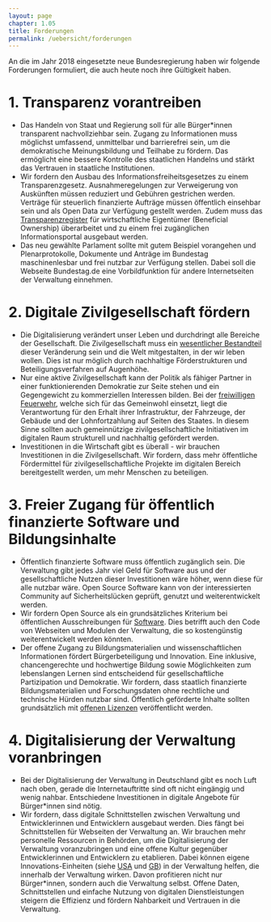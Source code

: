 ```yaml
---
layout: page
chapter: 1.05
title: Forderungen
permalink: /uebersicht/forderungen
---
```


An die im Jahr 2018 eingesetzte neue Bundesregierung haben wir folgende Forderungen formuliert, die auch heute noch ihre Gültigkeit haben.

# 1. Transparenz vorantreiben

* Das Handeln von Staat und Regierung soll für alle Bürger*innen transparent nachvollziehbar sein. Zugang zu Informationen muss möglichst umfassend, unmittelbar und barrierefrei sein, um die demokratische Meinungsbildung und Teilhabe zu fördern. Das ermöglicht eine bessere Kontrolle des staatlichen Handelns und stärkt das Vertrauen in staatliche Institutionen.
* Wir fordern den Ausbau des Informationsfreiheitsgesetzes zu einem Transparenzgesetz. Ausnahmeregelungen zur Verweigerung von Auskünften müssen reduziert und Gebühren gestrichen werden. Verträge für steuerlich finanzierte Aufträge müssen öffentlich einsehbar sein und als Open Data zur Verfügung gestellt werden. Zudem muss das [Transparenzregister](https://okfn.de/blog/2017/02/transparenzregister/) für wirtschaftliche Eigentümer (Beneficial Ownership) überarbeitet und zu einem frei zugänglichen Informationsportal ausgebaut werden.
* Das neu gewählte Parlament sollte mit gutem Beispiel vorangehen und Plenarprotokolle, Dokumente und Anträge im Bundestag maschinenlesbar und frei nutzbar zur Verfügung stellen. Dabei soll die Webseite Bundestag.de eine Vorbildfunktion für andere Internetseiten der Verwaltung einnehmen.

# 2. Digitale Zivilgesellschaft fördern

* Die Digitalisierung verändert unser Leben und durchdringt alle Bereiche der Gesellschaft. Die Zivilgesellschaft muss ein [wesentlicher Bestandteil](https://okfn.de/blog/2017/07/offenheit/) dieser Veränderung sein und die Welt mitgestalten, in der wir leben wollen. Dies ist nur möglich durch nachhaltige Förderstrukturen und Beteiligungsverfahren auf Augenhöhe.
* Nur eine aktive Zivilgesellschaft kann der Politik als fähiger Partner in einer funktionierenden Demokratie zur Seite stehen und ein Gegengewicht zu kommerziellen Interessen bilden. Bei der [freiwilligen Feuerwehr](https://jugendhackt.org/kommentar-zur-forderung-nach-einer-freiwilligen-cyber-feuerwehr/), welche sich für das Gemeinwohl einsetzt, liegt die Verantwortung für den Erhalt ihrer Infrastruktur, der Fahrzeuge, der Gebäude und der Lohnfortzahlung auf Seiten des Staates. In diesem Sinne sollten auch gemeinnützige zivilgesellschaftliche Initiativen im digitalen Raum strukturell und nachhaltig gefördert werden. 
* Investitionen in die Wirtschaft gibt es überall - wir brauchen Investitionen in die Zivilgesellschaft. Wir fordern, dass mehr öffentliche Fördermittel für zivilgesellschaftliche Projekte im digitalen Bereich bereitgestellt werden, um mehr Menschen zu beteiligen.

# 3. Freier Zugang für öffentlich finanzierte Software und Bildungsinhalte

* Öffentlich finanzierte Software muss öffentlich zugänglich sein. Die Verwaltung gibt jedes Jahr viel Geld für Software aus und der gesellschaftliche Nutzen dieser Investitionen wäre höher, wenn diese für alle nutzbar wäre. Open Source Software kann von der interessierten Community auf Sicherheitslücken geprüft, genutzt und weiterentwickelt werden.
* Wir fordern Open Source als ein grundsätzliches Kriterium bei öffentlichen Ausschreibungen für [Software](https://okfn.de/blog/2017/09/public-code/). Dies betrifft auch den Code von Webseiten und Modulen der Verwaltung, die so kostengünstig weiterentwickelt werden könnten.
* Der offene Zugang zu Bildungsmaterialien und wissenschaftlichen Informationen fördert Bürgerbeteiligung und Innovation. Eine inklusive, chancengerechte und hochwertige Bildung sowie Möglichkeiten zum lebenslangen Lernen sind entscheidend für gesellschaftliche Partizipation und Demokratie. Wir fordern, dass staatlich finanzierte Bildungsmaterialien und Forschungsdaten ohne rechtliche und technische Hürden nutzbar sind. Öffentlich geförderte Inhalte sollten grundsätzlich mit [offenen Lizenzen](http://opendefinition.org/od/2.0/de/) veröffentlicht werden.

# 4. Digitalisierung der Verwaltung voranbringen

* Bei der Digitalisierung der Verwaltung in Deutschland gibt es noch Luft nach oben, gerade die Internetauftritte sind oft nicht eingängig und wenig nahbar. Entschiedene Investitionen in digitale Angebote für Bürger*innen sind nötig.
* Wir fordern, dass digitale Schnittstellen zwischen Verwaltung und Entwicklerinnen und Entwicklern ausgebaut werden. Dies fängt bei Schnittstellen für Webseiten der Verwaltung an. Wir brauchen mehr personelle Ressourcen in Behörden, um die Digitalisierung der Verwaltung voranzubringen und eine offene Kultur gegenüber Entwicklerinnen und Entwicklern zu etablieren. Dabei können eigene Innovations-Einheiten (siehe [USA](https://18f.gsa.gov/) und [GB](https://gds.blog.gov.uk/)) in der Verwaltung helfen, die innerhalb der Verwaltung wirken. Davon profitieren nicht nur Bürger*innen, sondern auch die Verwaltung selbst. Offene Daten, Schnittstellen und einfache Nutzung von digitalen Dienstleistungen steigern die Effizienz und fördern Nahbarkeit und Vertrauen in die Verwaltung.
